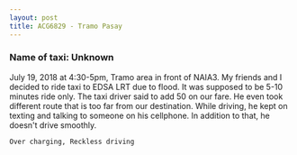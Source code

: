 ```yaml
---
layout: post
title: ACG6829 - Tramo Pasay
---
```


### Name of taxi: Unknown

July 19, 2018 at  4:30-5pm, Tramo area in front of NAIA3. My friends and I decided to ride taxi to EDSA LRT due to flood. It was supposed to be 5-10 minutes ride only.  The taxi driver said to add 50 on our fare. He even took different route that is too far from our destination. While driving, he kept on texting and talking to someone on his cellphone. In addition to that, he doesn't drive smoothly. 

```Over charging, Reckless driving```
